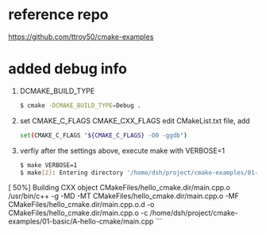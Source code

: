 # reference repo
  https://github.com/ttroy50/cmake-examples

# added debug info
1. DCMAKE_BUILD_TYPE
    ```sh
    $ cmake -DCMAKE_BUILD_TYPE=Debug .
    ```

2. set CMAKE_C_FLAGS CMAKE_CXX_FLAGS
    edit CMakeList.txt file, add
    ```sh
    set(CMAKE_C_FLAGS "${CMAKE_C_FLAGS} -O0 -ggdb")
    ```

3. verfiy
    after the settings above, execute make with VERBOSE=1
    ```sh
    $ make VERBOSE=1
    $ make[2]: Entering directory '/home/dsh/project/cmake-examples/01-basic/A-hello-cmake'
[ 50%] Building CXX object CMakeFiles/hello_cmake.dir/main.cpp.o
/usr/bin/c++   -g -MD -MT CMakeFiles/hello_cmake.dir/main.cpp.o -MF CMakeFiles/hello_cmake.dir/main.cpp.o.d -o CMakeFiles/hello_cmake.dir/main.cpp.o -c /home/dsh/project/cmake-examples/01-basic/A-hello-cmake/main.cpp
        ```
